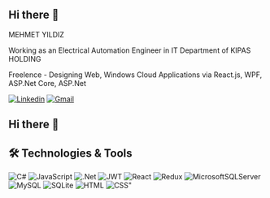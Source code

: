 ## Hi there 👋

MEHMET YILDIZ 

Working as an Electrical Automation Engineer in IT Department of KIPAS HOLDING  

Freelence - Designing Web, Windows Cloud Applications via React.js, WPF, ASP.Net Core, ASP.Net

[![Linkedin](https://img.shields.io/badge/linkedin-%230077B5.svg?style=for-the-badge&logo=linkedin&logoColor=white)](https://www.linkedin.com/in/mehmet-yildiz-716814196/) [![Gmail](https://img.shields.io/badge/Gmail-D14836?style=for-the-badge&logo=gmail&logoColor=white)](mailto:yildiz655@gmail.com) 

## Hi there 👋

## 🛠 Technologies & Tools

![C#](https://img.shields.io/badge/c%23-%23239120.svg?style=for-the-badge&logo=c-sharp&logoColor=white) ![JavaScript](https://img.shields.io/badge/javascript-%23323330.svg?style=for-the-badge&logo=javascript&logoColor=%23F7DF1E) ![.Net](https://img.shields.io/badge/.NET-5C2D91?style=for-the-badge&logo=.net&logoColor=white) ![JWT](https://img.shields.io/badge/JWT-black?style=for-the-badge&logo=JSON%20web%20tokens) ![React](https://img.shields.io/badge/react-%2320232a.svg?style=for-the-badge&logo=react&logoColor=%2361DAFB) ![Redux](https://img.shields.io/badge/redux-%23593d88.svg?style=for-the-badge&logo=redux&logoColor=white) ![MicrosoftSQLServer](https://img.shields.io/badge/Microsoft%20SQL%20Sever-CC2927?style=for-the-badge&logo=microsoft%20sql%20server&logoColor=white) ![MySQL](https://img.shields.io/badge/mysql-%2300f.svg?style=for-the-badge&logo=mysql&logoColor=white) ![SQLite](https://img.shields.io/badge/sqlite-%2307405e.svg?style=for-the-badge&logo=sqlite&logoColor=white) ![HTML](https://img.shields.io/badge/HTML-239120?style=for-the-badge&logo=html5&logoColor=white) ![CSS"](https://img.shields.io/badge/CSS-239120?&style=for-the-badge&logo=css3&logoColor=white)  











